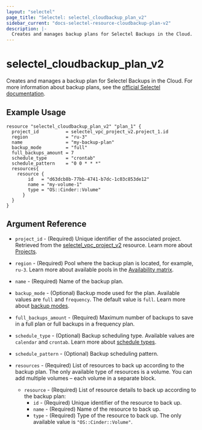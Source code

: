 ```yaml
---
layout: "selectel"
page_title: "Selectel: selectel_cloudbackup_plan_v2"
sidebar_current: "docs-selectel-resource-cloudbackup-plan-v2"
description: |-
  Creates and manages backup plans for Selectel Backups in the Cloud.
---
```


# selectel\_cloudbackup\_plan\_v2

Creates and manages a backup plan for Selectel Backups in the Cloud. For more information about backup plans, see the [official Selectel documentation](https://docs.selectel.ru/en/cloud-servers/backups/about-backups/).

## Example Usage

```hcl
resource "selectel_cloudbackup_plan_v2" "plan_1" {
  project_id          = selectel_vpc_project_v2.project_1.id
  region              = "ru-3"
  name                = "my-backup-plan"
  backup_mode         = "full"
  full_backups_amount = 7
  schedule_type       = "crontab"
  schedule_pattern    = "0 0 * * *"
  resources{
    resource {
        id   = "d63dcb8b-77bb-4741-b7dc-1c03c853de12"
        name = "my-volume-1"
        type = "OS::Cinder::Volume"
      }
  }
}
```

## Argument Reference

* `project_id` - (Required) Unique identifier of the associated project. Retrieved from the [selectel_vpc_project_v2](https://registry.terraform.io/providers/selectel/selectel/latest/docs/resources/vpc_project_v2) resource. Learn more about [Projects](https://docs.selectel.ru/en/control-panel-actions/projects/about-projects/).

* `region` - (Required) Pool where the backup plan is located, for example, `ru-3`. Learn more about available pools in the [Availability matrix](https://docs.selectel.ru/en/control-panel-actions/availability-matrix/).

* `name` - (Required) Name of the backup plan.

* `backup_mode` - (Optional) Backup mode used for the plan. Available values are `full` and `frequency`. The default value is `full`. Learn more about [backup modes](https://docs.selectel.ru/en/cloud-servers/backups/about-backups/).

* `full_backups_amount` - (Required) Maximum number of backups to save in a full plan or full backups in a frequency plan.

* `schedule_type` - (Optional) Backup scheduling type. Available values are `calendar` and `crontab`. Learn more about [schedule types](https://docs.selectel.ru/en/cloud-servers/backups/create-backup/#configure-scheduled-backups).

* `schedule_pattern` - (Optional) Backup scheduling pattern.

* `resources` - (Required) List of resources to back up according to the backup plan. The only available type of resources is a volume. You can add multiple volumes – each volume in a separate block.

  * `resource` - (Required) List of resource details to back up according to the backup plan:
    * `id` - (Required) Unique identifier of the resource to back up.
    * `name` - (Required) Name of the resource to back up.
    * `type` - (Required) Type of the resource to back up. The only available value is `"OS::Cinder::Volume"`.